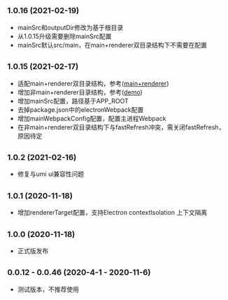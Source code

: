 ## <small>1.0.16 (2021-02-19)</small>

* mainSrc和outputDir修改为基于根目录
* 从1.0.15升级需要删除mainSrc配置
* mainSrc默认src/main，在main+renderer双目录结构下不需要在配置

## <small>1.0.15 (2021-02-17)</small>

* 适配main+renderer双目录结构，参考([main+renderer](https://github.com/BySlin/umi-plugin-electron-builder/tree/master/examples/main%2Brenderer))
* 增加非main+renderer目录结构，参考([demo](https://github.com/BySlin/umi-plugin-electron-builder/tree/master/examples/demo))
* 增加mainSrc配置，路径基于APP_ROOT
* 去掉package.json中的electronWebpack配置
* 增加mainWebpackConfig配置，配置主进程Webpack
* 在非main+renderer双目录结构下与fastRefresh冲突，需关闭fastRefresh，原因待定

## <small>1.0.2 (2021-02-16)</small>

* 修复与umi ui兼容性问题

## <small>1.0.1 (2020-11-18)</small>

* 增加rendererTarget配置，支持Electron contextIsolation 上下文隔离

## <small>1.0.0 (2020-11-18)</small>

* 正式版发布

## <small>0.0.12 - 0.0.46 (2020-4-1 - 2020-11-6)</small>
* 测试版本，不推荐使用
